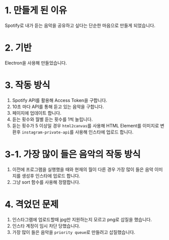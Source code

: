 # 1. 만들게 된 이유

Spotify로 내가 듣는 음악을 공유하고 싶다는 단순한 마음으로 만들게 되었습니다.

# 2. 기반

Electron을 사용해 만들었습니다.

# 3. 작동 방식

1. Spotify API를 활용해 Access Token을 구합니다.
2. 10초 마다 API를 통해 듣고 있는 음악을 구합니다.
3. 페이지에 업데이트 합니다.
4. 듣는 횟수와 월별 듣는 횟수를 1씩 늘립니다.
5. 듣는 횟수가 5 이상일 경우 `html2canvas`를 사용해 HTML Element를 이미지로 변환후 `instagram-private-api`를 사용해 인스타에 업로드 합니다.

# 3-1. 가장 많이 들은 음악의 작동 방식

1. 이전에 프로그램을 실행했을 때와 현재의 월이 다른 경우 가장 많이 들은 음악 이미지를 생성후 인스타에 업로드 합니다.
2. 그냥 sort 함수를 사용해 정렬합니다.

# 4. 격었던 문제

1. 인스타그램에 업로드할때 jpg만 지원하는지 모르고 png로 삽질을 했습니다.
2. 인스타 계정이 임시 차단 당했습니다.
3. 가장 많이 들은 음악을 `priority queue`로 만들려고 삽질했습니다.
